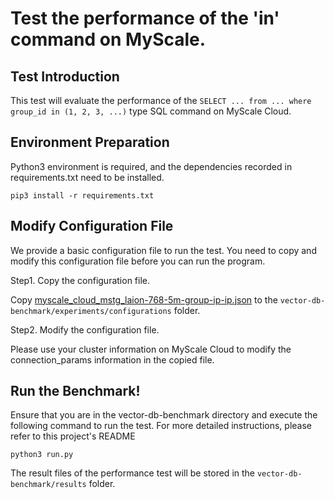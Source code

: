 # Test the performance of the 'in' command on MyScale.

## Test Introduction

This test will evaluate the performance of the `SELECT ... from ... where group_id in (1, 2, 3, ...)` type SQL command on MyScale Cloud.

## Environment Preparation
Python3 environment is required, and the dependencies recorded in requirements.txt need to be installed.
```shell
pip3 install -r requirements.txt
```

## Modify Configuration File
We provide a basic configuration file to run the test. You need to copy and modify this configuration file before you can run the program.

Step1. Copy the configuration file.

Copy [myscale_cloud_mstg_laion-768-5m-group-ip-ip.json](../experiments/needs_editing/myscale_cloud_mstg_laion-768-5m-group-ip-ip.json) to the `vector-db-benchmark/experiments/configurations` folder.

Step2. Modify the configuration file.

Please use your cluster information on MyScale Cloud to modify the connection_params information in the copied file.
## Run the Benchmark!
Ensure that you are in the vector-db-benchmark directory and execute the following command to run the test. For more detailed instructions, please refer to this project's README
```shell
python3 run.py
```
The result files of the performance test will be stored in the `vector-db-benchmark/results` folder.